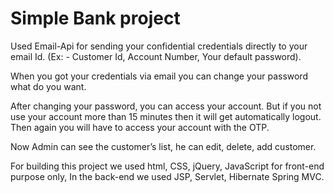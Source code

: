 # Simple Bank project

Used Email-Api for sending your confidential credentials directly to your email Id.
(Ex: - Customer Id, Account Number, Your default password).

When you got your credentials via email you can change your password what do you want.

After changing your password, you can access your account. But if you not use your account more than 15 minutes then it will get automatically logout. Then again you will have to access your account with the OTP.

Now Admin can see the customer’s list, he can edit, delete, add customer.

For building this project we used html, CSS, jQuery, JavaScript for front-end purpose only, In the back-end we used JSP, Servlet, Hibernate Spring MVC.

